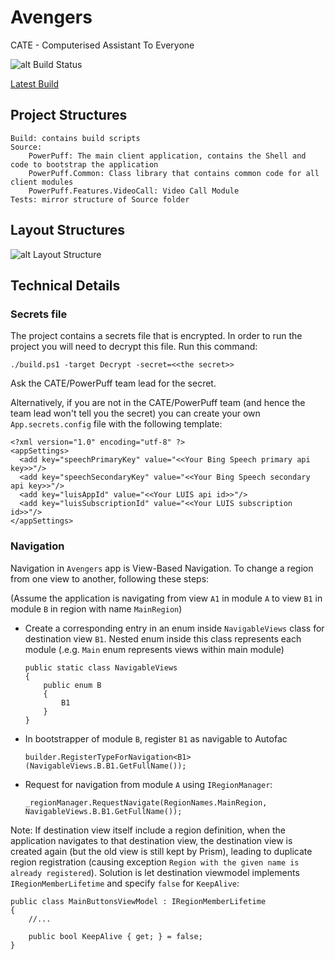 # Avengers
CATE - Computerised Assistant To Everyone

![alt Build Status](https://ci.appveyor.com/api/projects/status/github/TWSG-HealthTech/Avengers?branch=master&retina=true "Build Status")

<a href="https://ci.appveyor.com/project/TWSGHealthTech/avengers" target="_blank">Latest Build</a>

## Project Structures
```
Build: contains build scripts
Source:
    PowerPuff: The main client application, contains the Shell and code to bootstrap the application
    PowerPuff.Common: Class library that contains common code for all client modules
    PowerPuff.Features.VideoCall: Video Call Module
Tests: mirror structure of Source folder
```

## Layout Structures

![alt Layout Structure](https://dl.dropboxusercontent.com/u/55034418/AvengersLayoutStructure.png "Layout Structure")

## Technical Details

### Secrets file
The project contains a secrets file that is encrypted.  In order to run the project you will need to decrypt this file.
Run this command:
```
./build.ps1 -target Decrypt -secret=<<the secret>>
```
Ask the CATE/PowerPuff team lead for the secret.

Alternatively, if you are not in the CATE/PowerPuff team (and hence the team lead won't tell you the secret) you can create your own `App.secrets.config` file with the following template:
```
<?xml version="1.0" encoding="utf-8" ?>
<appSettings>
  <add key="speechPrimaryKey" value="<<Your Bing Speech primary api key>>"/>
  <add key="speechSecondaryKey" value="<<Your Bing Speech secondary api key>>"/>
  <add key="luisAppId" value="<<Your LUIS api id>>"/>
  <add key="luisSubscriptionId" value="<<Your LUIS subscription id>>"/>
</appSettings>
```

### Navigation

Navigation in `Avengers` app is View-Based Navigation. To change a region from one view to another, following these steps:

(Assume the application is navigating from view `A1` in module `A` to view `B1` in module `B` in region with name `MainRegion`)
- Create a corresponding entry in an enum inside `NavigableViews` class for destination view `B1`. Nested enum inside this class represents each module (.e.g. `Main` enum represents views within main module)

    ```
    public static class NavigableViews
    {
        public enum B
        {
            B1
        }
    }
    ```

- In bootstrapper of module `B`, register `B1` as navigable to Autofac

    ```
    builder.RegisterTypeForNavigation<B1>(NavigableViews.B.B1.GetFullName());
    ```

- Request for navigation from module `A` using `IRegionManager`:

    ```
    _regionManager.RequestNavigate(RegionNames.MainRegion, NavigableViews.B.B1.GetFullName());
    ```

Note: If destination view itself include a region definition, when the application navigates to that destination view, the destination view is created again (but the old view is still kept by Prism), leading to duplicate region registration (causing exception `Region with the given name is already registered`). Solution is let destination viewmodel implements `IRegionMemberLifetime` and specify `false` for `KeepAlive`:

```
public class MainButtonsViewModel : IRegionMemberLifetime
{
    //...

    public bool KeepAlive { get; } = false;
}
```
